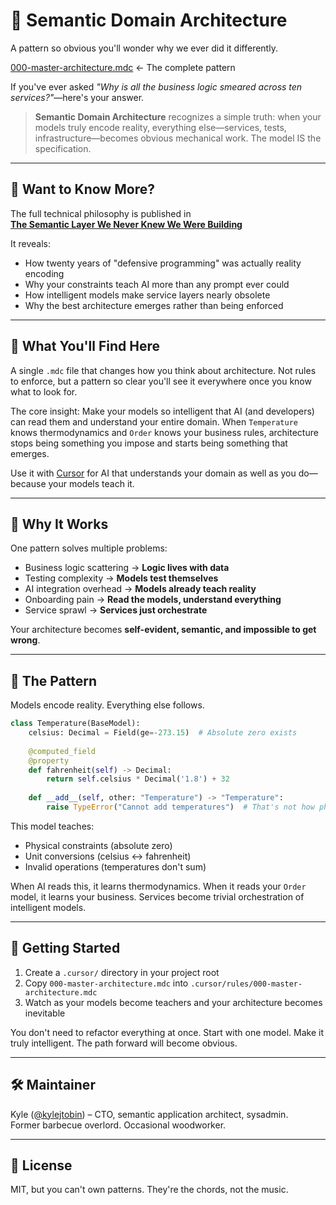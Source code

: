 # 🧠 Semantic Domain Architecture

A pattern so obvious you'll wonder why we ever did it differently.

[000-master-architecture.mdc](000-master-architecture.mdc) ← The complete pattern

If you've ever asked *"Why is all the business logic smeared across ten services?"*—here's your answer.

> **Semantic Domain Architecture** recognizes a simple truth: when your models truly encode reality, everything else—services, tests, infrastructure—becomes obvious mechanical work. The model IS the specification.

---

## 🤔 Want to Know More?

The full technical philosophy is published in  
[**The Semantic Layer We Never Knew We Were Building**](the_semantic_layer.md)

It reveals:
- How twenty years of "defensive programming" was actually reality encoding
- Why your constraints teach AI more than any prompt ever could
- How intelligent models make service layers nearly obsolete
- Why the best architecture emerges rather than being enforced

---

## 🔧 What You'll Find Here

A single `.mdc` file that changes how you think about architecture. Not rules to enforce, but a pattern so clear you'll see it everywhere once you know what to look for.

The core insight: Make your models so intelligent that AI (and developers) can read them and understand your entire domain. When `Temperature` knows thermodynamics and `Order` knows your business rules, architecture stops being something you impose and starts being something that emerges.

Use it with [Cursor](https://www.cursor.sh) for AI that understands your domain as well as you do—because your models teach it.

---

## 🧩 Why It Works

One pattern solves multiple problems:

- Business logic scattering → **Logic lives with data**
- Testing complexity → **Models test themselves**
- AI integration overhead → **Models already teach reality**
- Onboarding pain → **Read the models, understand everything**
- Service sprawl → **Services just orchestrate**

Your architecture becomes **self-evident, semantic, and impossible to get wrong**.

---

## 🧱 The Pattern

Models encode reality. Everything else follows.

```python
class Temperature(BaseModel):
    celsius: Decimal = Field(ge=-273.15)  # Absolute zero exists
    
    @computed_field
    @property
    def fahrenheit(self) -> Decimal:
        return self.celsius * Decimal('1.8') + 32
    
    def __add__(self, other: "Temperature") -> "Temperature":
        raise TypeError("Cannot add temperatures")  # That's not how physics works
```

This model teaches:
- Physical constraints (absolute zero)
- Unit conversions (celsius ↔ fahrenheit)
- Invalid operations (temperatures don't sum)

When AI reads this, it learns thermodynamics. When it reads your `Order` model, it learns your business. Services become trivial orchestration of intelligent models.

---

## 🚀 Getting Started

1. Create a `.cursor/` directory in your project root
2. Copy `000-master-architecture.mdc` into `.cursor/rules/000-master-architecture.mdc`
3. Watch as your models become teachers and your architecture becomes inevitable

You don't need to refactor everything at once. Start with one model. Make it truly intelligent. The path forward will become obvious.

---

## 🛠 Maintainer

Kyle ([@kylejtobin](https://github.com/kylejtobin)) – CTO, semantic application architect, sysadmin.  
Former barbecue overlord. Occasional woodworker.

---

## 📜 License

MIT, but you can't own patterns. They're the chords, not the music.